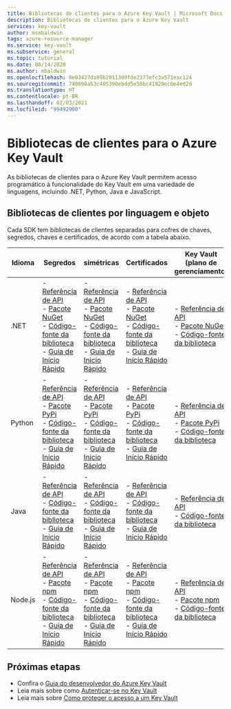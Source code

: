 ```yaml
---
title: Bibliotecas de clientes para o Azure Key Vault | Microsoft Docs
description: Bibliotecas de clientes para o Azure Key Vault
services: key-vault
author: msmbaldwin
tags: azure-resource-manager
ms.service: key-vault
ms.subservice: general
ms.topic: tutorial
ms.date: 08/14/2020
ms.author: mbaldwin
ms.openlocfilehash: 0e03427da99b2011309fde2377efc3a571eac124
ms.sourcegitcommit: 740698a63c485390ebdd5e58bc41929ec0e4ed2d
ms.translationtype: HT
ms.contentlocale: pt-BR
ms.lasthandoff: 02/03/2021
ms.locfileid: "99492900"
---
```

# <a name="client-libraries-for-azure-key-vault"></a>Bibliotecas de clientes para o Azure Key Vault

As bibliotecas de clientes para o Azure Key Vault permitem acesso programático à funcionalidade do Key Vault em uma variedade de linguagens, incluindo .NET, Python, Java e JavaScript.

## <a name="client-libraries-per-language-and-object"></a>Bibliotecas de clientes por linguagem e objeto

Cada SDK tem bibliotecas de clientes separadas para cofres de chaves, segredos, chaves e certificados, de acordo com a tabela abaixo.

| Idioma | Segredos | simétricas | Certificados | Key Vault (plano de gerenciamento) |
|--|--|--|--|--|
| .NET | - [Referência de API](/dotnet/api/azure.security.keyvault.secrets?view=azure-dotnet)<br>- [Pacote NuGet](https://www.nuget.org/packages/Azure.Security.KeyVault.Secrets/)<br>- [Código-fonte da biblioteca](https://github.com/Azure/azure-sdk-for-net/tree/master/sdk/keyvault/Azure.Security.KeyVault.Secrets)<br>- [Guia de Início Rápido](../secrets/quick-create-net.md) | - [Referência de API](/dotnet/api/azure.security.keyvault.keys?view=azure-dotnet)<br>- [Pacote NuGet](https://www.nuget.org/packages/Azure.Security.KeyVault.Keys/)<br>- [Código-fonte da biblioteca](https://github.com/Azure/azure-sdk-for-net/tree/master/sdk/keyvault/Azure.Security.KeyVault.Keys)<br>- [Guia de Início Rápido](../keys/quick-create-net.md) | - [Referência de API](/dotnet/api/azure.security.keyvault.certificates?view=azure-dotnet)<br>- [Pacote NuGet](https://www.nuget.org/packages/Azure.Security.KeyVault.Certificates/)<br>- [Código-fonte da biblioteca](https://github.com/Azure/azure-sdk-for-net/tree/master/sdk/keyvault/Azure.Security.KeyVault.Certificates)<br>- [Guia de Início Rápido](../certificates/quick-create-net.md) | - [Referência de API](/dotnet/api/microsoft.azure.management.keyvault?view=azure-dotnet)<br>- [Pacote NuGet](https://www.nuget.org/packages/Microsoft.Azure.Management.KeyVault/)<br> - [Código-fonte da biblioteca](https://github.com/Azure/azure-sdk-for-net/tree/master/sdk/keyvault/Microsoft.Azure.Management.KeyVault)|
| Python| - [Referência de API](/python/api/overview/azure/keyvault-secrets-readme?view=azure-python)<br>- [Pacote PyPi](https://pypi.org/project/azure-keyvault-secrets/)<br>- [Código-fonte da biblioteca](https://github.com/Azure/azure-sdk-for-python/tree/master/sdk/keyvault/azure-keyvault-secrets)<br>- [Guia de Início Rápido](../secrets/quick-create-python.md) |- [Referência de API](/python/api/overview/azure/keyvault-keys-readme?view=azure-python)<br>- [Pacote PyPi](https://pypi.org/project/azure-keyvault-keys/)<br>- [Código-fonte da biblioteca](https://github.com/Azure/azure-sdk-for-python/tree/master/sdk/keyvault/azure-keyvault-keys)<br>- [Guia de Início Rápido](../keys/quick-create-python.md) | - [Referência de API](/python/api/overview/azure/keyvault-certificates-readme?view=azure-python)<br>- [Pacote PyPi](https://pypi.org/project/azure-keyvault-certificates/)<br>- [Código-fonte da biblioteca](https://github.com/Azure/azure-sdk-for-python/tree/master/sdk/keyvault/azure-keyvault-certificates)<br>- [Guia de Início Rápido](../certificates/quick-create-python.md) | - [Referência de API](/python/api/azure-mgmt-keyvault/azure.mgmt.keyvault?view=azure-python)<br> - [Pacote PyPi](https://pypi.org/project/azure-mgmt-keyvault/)<br> - [Código-fonte da biblioteca](https://github.com/Azure/azure-sdk-for-python/tree/master/sdk/keyvault/azure-mgmt-keyvault)|
| Java | - [Referência de API](https://azuresdkdocs.blob.core.windows.net/$web/java/azure-security-keyvault-secrets/4.2.0/index.html)<br>- [Código-fonte da biblioteca](https://github.com/Azure/azure-sdk-for-java/tree/master/sdk/keyvault/azure-security-keyvault-secrets)<br>- [Guia de Início Rápido](../secrets/quick-create-java.md) |- [Referência de API](https://azuresdkdocs.blob.core.windows.net/$web/java/azure-security-keyvault-keys/4.2.0/index.html)<br>- [Código-fonte da biblioteca](https://github.com/Azure/azure-sdk-for-java/tree/master/sdk/keyvault/azure-security-keyvault-keys)<br>- [Guia de Início Rápido](../keys/quick-create-java.md) | - [Referência de API](https://azuresdkdocs.blob.core.windows.net/$web/java/azure-security-keyvault-certificates/4.1.0/index.html)<br>- [Código-fonte da biblioteca](https://github.com/Azure/azure-sdk-for-java/tree/master/sdk/keyvault/azure-security-keyvault-certificates)<br>- [Guia de Início Rápido](../certificates/quick-create-java.md) |- [Referência de API](/java/api/com.microsoft.azure.management.keyvault?view=azure-java-stable)<br>- [Código-fonte da biblioteca](https://github.com/Azure/azure-sdk-for-java/tree/master/sdk/keyvault/mgmt-v2016_10_01)|
| Node.js | - [Referência de API](/javascript/api/@azure/keyvault-secrets/?view=azure-node-latest)<br>- [Pacote npm](https://www.npmjs.com/package/@azure/keyvault-secrets)<br>- [Código-fonte da biblioteca](https://github.com/Azure/azure-sdk-for-js/tree/master/sdk/keyvault/keyvault-secrets)<br>- [Guia de Início Rápido](../secrets/quick-create-node.md) |- [Referência de API](/javascript/api/@azure/keyvault-keys/?view=azure-node-latest)<br>- [Pacote npm](https://www.npmjs.com/package/@azure/keyvault-keys)<br>- [Código-fonte da biblioteca](https://github.com/Azure/azure-sdk-for-js/tree/master/sdk/keyvault/keyvault-keys)<br>- [Guia de Início Rápido](../keys/quick-create-node.md)| - [Referência de API](/javascript/api/@azure/keyvault-certificates/?view=azure-node-latest)<br>- [Pacote npm](https://www.npmjs.com/package/@azure/keyvault-certificates)<br>- [Código-fonte da biblioteca](https://github.com/Azure/azure-sdk-for-js/tree/master/sdk/keyvault/keyvault-certificates)<br>- [Guia de Início Rápido](../certificates/quick-create-node.md) |  - [Referência de API](/javascript/api/@azure/arm-keyvault/?view=azure-node-latest)<br>- [Pacote npm](https://www.npmjs.com/package/@azure/arm-keyvault)<br>- [Código-fonte da biblioteca](https://github.com/Azure/azure-sdk-for-js/tree/master/sdk/keyvault/arm-keyvault)

## <a name="next-steps"></a>Próximas etapas

- Confira o [Guia do desenvolvedor do Azure Key Vault](developers-guide.md)
- Leia mais sobre como [Autenticar-se no Key Vault](authentication.md)
- Leia mais sobre [Como proteger o acesso a um Key Vault](secure-your-key-vault.md)
